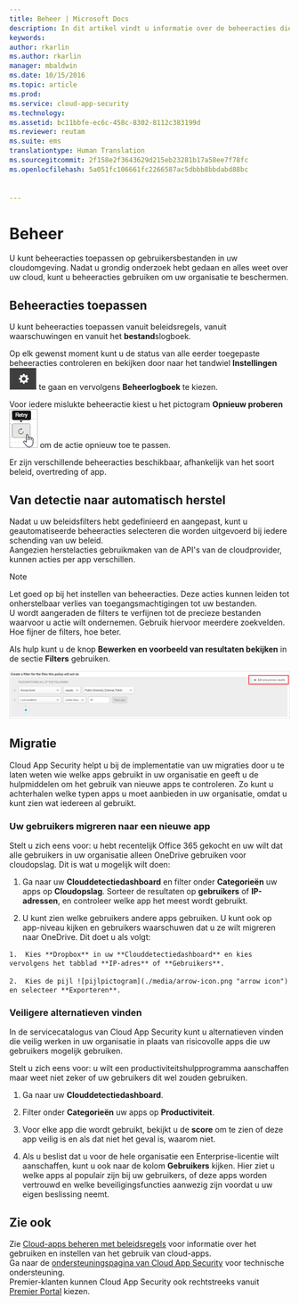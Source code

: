 ```yaml
---
title: Beheer | Microsoft Docs
description: In dit artikel vindt u informatie over de beheeracties die u in Cloud App Security kunt uitvoeren om het gebruik van de cloud-apps in uw organisatie te beheren.
keywords: 
author: rkarlin
ms.author: rkarlin
manager: mbaldwin
ms.date: 10/15/2016
ms.topic: article
ms.prod: 
ms.service: cloud-app-security
ms.technology: 
ms.assetid: bc11bbfe-ec6c-458c-8302-8112c383199d
ms.reviewer: reutam
ms.suite: ems
translationtype: Human Translation
ms.sourcegitcommit: 2f158e2f3643629d215eb23281b17a58ee7f78fc
ms.openlocfilehash: 5a051fc106661fc2266587ac5dbbb8bbdabd88bc


---
```


# <a name="control"></a>Beheer
U kunt beheeracties toepassen op gebruikersbestanden in uw cloudomgeving. Nadat u grondig onderzoek hebt gedaan en alles weet over uw cloud, kunt u beheeracties gebruiken om uw organisatie te beschermen.  

## <a name="apply-governance-actions"></a>Beheeracties toepassen  
U kunt beheeracties toepassen vanuit beleidsregels, vanuit waarschuwingen en vanuit het **bestand**slogboek.  

Op elk gewenst moment kunt u de status van alle eerder toegepaste beheeracties controleren en bekijken door naar het tandwiel **Instellingen** ![pictogram Instellingen](./media/settings-icon.png "settings icon") te gaan en vervolgens **Beheerlogboek** te kiezen.  

Voor iedere mislukte beheeractie kiest u het pictogram **Opnieuw proberen** ![pictogram Opnieuw proberen](./media/retry-icon.png "retry icon") om de actie opnieuw toe te passen.  

Er zijn verschillende beheeracties beschikbaar, afhankelijk van het soort beleid, overtreding of app.  

## <a name="move-from-detection-to-automatic-remediation"></a>Van detectie naar automatisch herstel  
Nadat u uw beleidsfilters hebt gedefinieerd en aangepast, kunt u geautomatiseerde beheeracties selecteren die worden uitgevoerd bij iedere schending van uw beleid.  
Aangezien herstelacties gebruikmaken van de API's van de cloudprovider, kunnen acties per app verschillen.  

> [!NOTE]  
>  Let goed op bij het instellen van beheeracties. Deze acties kunnen leiden tot onherstelbaar verlies van toegangsmachtigingen tot uw bestanden.  
> U wordt aangeraden de filters te verfijnen tot de precieze bestanden waarvoor u actie wilt ondernemen. Gebruik hiervoor meerdere zoekvelden. Hoe fijner de filters, hoe beter.  
>   
>  Als hulp kunt u de knop **Bewerken en voorbeeld van resultaten bekijken** in de sectie **Filters** gebruiken.  

![Bestandsbeleid bewerken en voorbeeld van de resultaten bekijken](./media/file-policy-edit-and-preview-results.png "file policy edit and preview results")  

## <a name="migration"></a>Migratie  
Cloud App Security helpt u bij de implementatie van uw migraties door u te laten weten wie welke apps gebruikt in uw organisatie en geeft u de hulpmiddelen om het gebruik van nieuwe apps te controleren. Zo kunt u achterhalen welke typen apps u moet aanbieden in uw organisatie, omdat u kunt zien wat iedereen al gebruikt.  

### <a name="migrate-your-users-to-a-new-app"></a>Uw gebruikers migreren naar een nieuwe app  
Stelt u zich eens voor: u hebt recentelijk Office 365 gekocht en uw wilt dat alle gebruikers in uw organisatie alleen OneDrive gebruiken voor cloudopslag. Dit is wat u mogelijk wilt doen:  

1.   Ga naar uw **Clouddetectiedashboard** en filter onder **Categorieën** uw apps op **Cloudopslag**. Sorteer de resultaten op **gebruikers** of **IP-adressen**, en controleer welke app het meest wordt gebruikt.  

2.   U kunt zien welke gebruikers andere apps gebruiken. U kunt ook op app-niveau kijken en gebruikers waarschuwen dat u ze wilt migreren naar OneDrive. Dit doet u als volgt:

    1.  Kies **Dropbox** in uw **Clouddetectiedashboard** en kies vervolgens het tabblad **IP-adres** of **Gebruikers**.  

    2.  Kies de pijl ![pijlpictogram](./media/arrow-icon.png "arrow icon") en selecteer **Exporteren**.  

### <a name="find-more-secure-alternatives"></a>Veiligere alternatieven vinden  
In de servicecatalogus van Cloud App Security kunt u alternatieven vinden die veilig werken in uw organisatie in plaats van risicovolle apps die uw gebruikers mogelijk gebruiken.  

Stelt u zich eens voor: u wilt een productiviteitshulpprogramma aanschaffen maar weet niet zeker of uw gebruikers dit wel zouden gebruiken.  

1.   Ga naar uw **Clouddetectiedashboard**.  

2.   Filter onder **Categorieën** uw apps op **Productiviteit**.  

3.   Voor elke app die wordt gebruikt, bekijkt u de **score** om te zien of deze app veilig is en als dat niet het geval is, waarom niet.  

4.   Als u beslist dat u voor de hele organisatie een Enterprise-licentie wilt aanschaffen, kunt u ook naar de kolom **Gebruikers** kijken. Hier ziet u welke apps al populair zijn bij uw gebruikers, of deze apps worden vertrouwd en welke beveiligingsfuncties aanwezig zijn voordat u uw eigen beslissing neemt.  

## <a name="see-also"></a>Zie ook  
Zie [Cloud-apps beheren met beleidsregels](control-cloud-apps-with-policies.md) voor informatie over het gebruiken en instellen van het gebruik van cloud-apps.   
Ga naar de [ondersteuningspagina van Cloud App Security](http://support.microsoft.com/oas/default.aspx?prid=16031) voor technische ondersteuning.   
Premier-klanten kunnen Cloud App Security ook rechtstreeks vanuit [Premier Portal](https://premier.microsoft.com/) kiezen.  



<!--HONumber=Nov16_HO5-->


